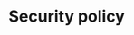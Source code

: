 [description]: # "Security policy for this Samizdat site, using the security.txt specification"
[keywords]: # "security.txt,report,incident"

# Security policy